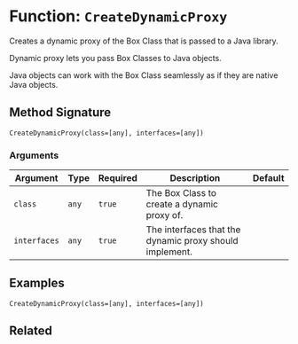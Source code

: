 [comment]: # (Note: This documentation is generated dynamically in the build process.  To modify the contents, change the javadoc on the _invoke method of the BIF class)

# Function: `CreateDynamicProxy`

Creates a dynamic proxy of the Box Class that is passed to a Java library.

Dynamic proxy lets you pass Box Classes to Java objects.
 
 Java objects can work with the Box Class seamlessly as if they are native
 Java objects.

## Method Signature

```
CreateDynamicProxy(class=[any], interfaces=[any])
```

### Arguments


| Argument | Type | Required | Description | Default |
|----------|------|----------|-------------|---------|
| `class` | `any` | `true` | The Box Class to create a dynamic proxy of. |  |
| `interfaces` | `any` | `true` | The interfaces that the dynamic proxy should implement. |  |

## Examples

```
CreateDynamicProxy(class=[any], interfaces=[any])
```

## Related



